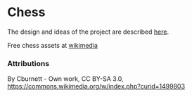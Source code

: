 # Chess

The design and ideas of the project are described [here](/documentation/design.md).

Free chess assets at [wikimedia](https://commons.wikimedia.org/wiki/Category:SVG_chess_pieces)

### Attributions

By Cburnett - Own work, CC BY-SA 3.0, https://commons.wikimedia.org/w/index.php?curid=1499803
